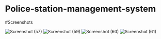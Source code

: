 # Police-station-management-system


#Screenshots

![Screenshot (57)](https://github.com/user-attachments/assets/5051c765-6ee9-4e5b-8a03-2f1bbfe1abe2)
![Screenshot (59)](https://github.com/user-attachments/assets/75dd84c9-6e31-4d87-abd6-6a57d4f9879d)
![Screenshot (60)](https://github.com/user-attachments/assets/313da94d-a7cd-40a2-b5f3-4c29825f2466)
![Screenshot (61)](https://github.com/user-attachments/assets/c6131248-b803-4f87-9e06-71cc71d184cb)

